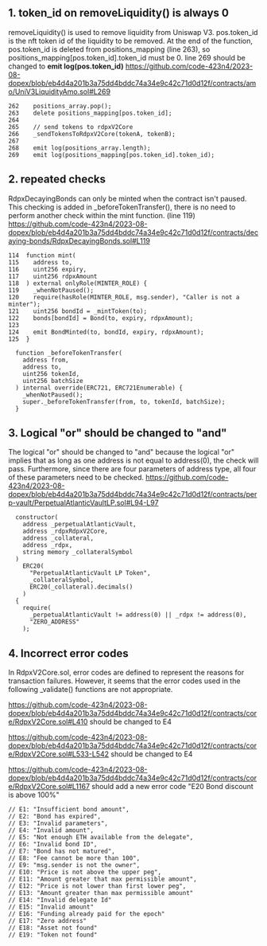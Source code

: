 ## 1. token_id on removeLiquidity() is always 0
removeLiquidity() is used to remove liquidity from Uniswap V3. pos.token_id is the nft token id of the liquidity to be removed. At the end of the function, pos.token_id is deleted from positions_mapping (line 263), so  positions_mapping[pos.token_id].token_id must be 0. line 269 should be changed to **emit log(pos.token_id)**
https://github.com/code-423n4/2023-08-dopex/blob/eb4d4a201b3a75dd4bddc74a34e9c42c71d0d12f/contracts/amo/UniV3LiquidityAmo.sol#L269
```
262    positions_array.pop();
263    delete positions_mapping[pos.token_id];
264
265    // send tokens to rdpxV2Core
266    _sendTokensToRdpxV2Core(tokenA, tokenB);
267
268    emit log(positions_array.length);
269    emit log(positions_mapping[pos.token_id].token_id);
```

## 2. repeated checks
RdpxDecayingBonds can only be minted when the contract isn't paused. This checking is added in _beforeTokenTransfer(), there is no need to perform another check within the mint function. (line 119)
https://github.com/code-423n4/2023-08-dopex/blob/eb4d4a201b3a75dd4bddc74a34e9c42c71d0d12f/contracts/decaying-bonds/RdpxDecayingBonds.sol#L119
```
114  function mint(
115    address to,
116    uint256 expiry,
117    uint256 rdpxAmount
118  ) external onlyRole(MINTER_ROLE) {
119    _whenNotPaused();
120    require(hasRole(MINTER_ROLE, msg.sender), "Caller is not a minter");
121    uint256 bondId = _mintToken(to);
122    bonds[bondId] = Bond(to, expiry, rdpxAmount);
123
124    emit BondMinted(to, bondId, expiry, rdpxAmount);
125  }
```

```
  function _beforeTokenTransfer(
    address from,
    address to,
    uint256 tokenId,
    uint256 batchSize
  ) internal override(ERC721, ERC721Enumerable) {
    _whenNotPaused();
    super._beforeTokenTransfer(from, to, tokenId, batchSize);
  }
```

## 3. Logical "or" should be changed to "and"
The logical "or" should be changed to "and" because the logical "or" implies that as long as one address is not equal to address(0), the check will pass. Furthermore, since there are four parameters of address type, all four of these parameters need to be checked.
https://github.com/code-423n4/2023-08-dopex/blob/eb4d4a201b3a75dd4bddc74a34e9c42c71d0d12f/contracts/perp-vault/PerpetualAtlanticVaultLP.sol#L94-L97
```
  constructor(
    address _perpetualAtlanticVault,
    address _rdpxRdpxV2Core,
    address _collateral,
    address _rdpx,
    string memory _collateralSymbol
  )
    ERC20(
      "PerpetualAtlanticVault LP Token",
      _collateralSymbol,
      ERC20(_collateral).decimals()
    )
  {
    require(
      _perpetualAtlanticVault != address(0) || _rdpx != address(0),
      "ZERO_ADDRESS"
    );
```

## 4. Incorrect error codes
In RdpxV2Core.sol, error codes are defined to represent the reasons for transaction failures. However, it seems that the error codes used in the following _validate() functions are not appropriate.

https://github.com/code-423n4/2023-08-dopex/blob/eb4d4a201b3a75dd4bddc74a34e9c42c71d0d12f/contracts/core/RdpxV2Core.sol#L410
should be changed to E4

https://github.com/code-423n4/2023-08-dopex/blob/eb4d4a201b3a75dd4bddc74a34e9c42c71d0d12f/contracts/core/RdpxV2Core.sol#L533-L542
should be changed to E4

https://github.com/code-423n4/2023-08-dopex/blob/eb4d4a201b3a75dd4bddc74a34e9c42c71d0d12f/contracts/core/RdpxV2Core.sol#L1167
should add a new error code "E20 Bond discount is above 100%"

```
// E1: "Insufficient bond amount",
// E2: "Bond has expired",
// E3: "Invalid parameters",
// E4: "Invalid amount",
// E5: "Not enough ETH available from the delegate",
// E6: "Invalid bond ID",
// E7: "Bond has not matured",
// E8: "Fee cannot be more than 100",
// E9: "msg.sender is not the owner",
// E10: "Price is not above the upper peg",
// E11: "Amount greater that max permissible amount",
// E12: "Price is not lower than first lower peg",
// E13: "Amount greater than max permissible amount"
// E14: "Invalid delegate Id"
// E15: "Invalid amount"
// E16: "Funding already paid for the epoch"
// E17: "Zero address"
// E18: "Asset not found"
// E19: "Token not found"
```
